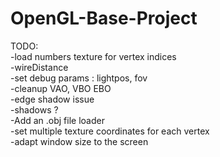 # OpenGL-Base-Project


TODO:   
-load numbers texture for vertex indices  
-wireDistance  
-set debug params : lightpos, fov  
-cleanup VAO, VBO EBO  
-edge shadow issue  
-shadows ?  
-Add an .obj file loader  
-set multiple texture coordinates for each vertex  
-adapt window size to the screen  